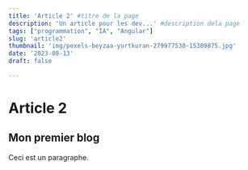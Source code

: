 ```yaml
---
title: 'Article 2' #titre de la page
description: 'Un article pour les dev...' #description dela page
tags: ["programmation", "IA", "Angular"]
slug: 'article2'
thumbnail: 'img/pexels-beyzaa-yurtkuran-279977530-15309875.jpg'
date: '2023-08-13'
draft: false

---
```


# Article 2

## Mon premier blog

Ceci est un paragraphe.